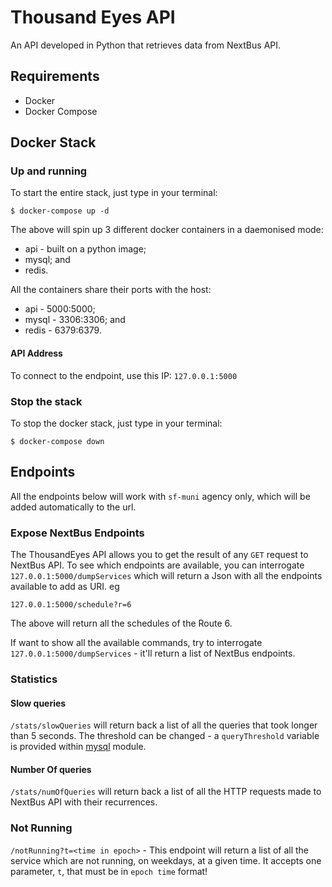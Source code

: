 # Thousand Eyes API

An API developed in Python that retrieves data from NextBus API.

## Requirements

* Docker
* Docker Compose

## Docker Stack

### Up and running

To start the entire stack, just type in your terminal:

```
$ docker-compose up -d
```

The above will spin up 3 different docker containers in a daemonised mode:

* api - built on a python image;
* mysql; and 
* redis.

All the containers share their ports with the host:

* api - 5000:5000;
* mysql - 3306:3306; and
* redis - 6379:6379.

#### API Address

To connect to the endpoint, use this IP: `127.0.0.1:5000`

### Stop the stack

To stop the docker stack, just type in your terminal:

```
$ docker-compose down
```

## Endpoints

All the endpoints below will work with `sf-muni` agency only, which will be added automatically to the url.

### Expose NextBus Endpoints

The ThousandEyes API allows you to get the result of any `GET` request to NextBus API. To see which endpoints are available, you can interrogate `127.0.0.1:5000/dumpServices` which will return a Json with all the endpoints available to add as URI.
eg

```
127.0.0.1:5000/schedule?r=6
```

The above will return all the schedules of the Route 6.

If want to show all the available commands, try to interrogate `127.0.0.1:5000/dumpServices` - it'll return a list of NextBus endpoints.

### Statistics

#### Slow queries

`/stats/slowQueries` will return back a list of all the queries that took longer than 5 seconds. The threshold can be changed - a `queryThreshold` variable is provided within [mysql](./src/mysql.py) module.

#### Number Of queries

`/stats/numOfQueries` will return back a list of all the HTTP requests made to NextBus API with their recurrences.

### Not Running

`/notRunning?t=<time in epoch>` - This endpoint will return a list of all the service which are not running, on weekdays, at a given time. It accepts one parameter, `t`, that must be in `epoch time` format! 
